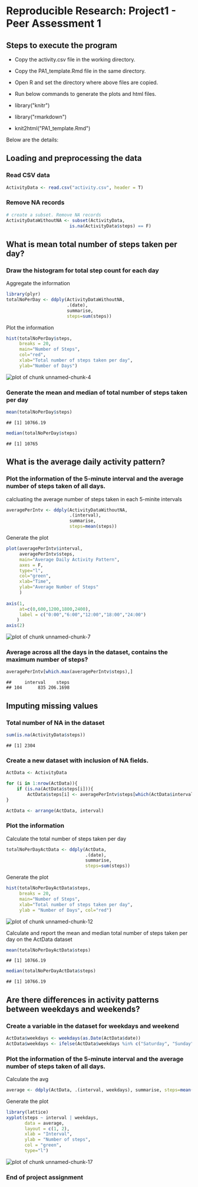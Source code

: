 # Reproducible Research: Project1 - Peer Assessment 1

## Steps to execute the program
* Copy the activity.csv file in the working directory.
* Copy the PA1_template.Rmd file in the same directory.
* Open R and set the directory where above files are copied.
* Run below commands to generate the plots and html files.


 *  library("knitr")
 *  library("rmarkdown")
 *  knit2html("PA1_template.Rmd")


Below are the details:

## Loading and preprocessing the data

### Read CSV data

```r
ActivityData <- read.csv("activity.csv", header = T)
```

### Remove NA records

```r
# create a subset. Remove NA records
ActivityDataWithoutNA <- subset(ActivityData,
						is.na(ActivityData$steps) == F)
```

## What is mean total number of steps taken per day?

### Draw the histogram for total step count for each day

Aggregate the information


```r
library(plyr)
totalNoPerDay <- ddply(ActivityDataWithoutNA,
					   .(date),
					   summarise,
					   steps=sum(steps))
```

Plot the information


```r
hist(totalNoPerDay$steps,
     breaks = 20,
     main="Number of Steps",
     col="red",
     xlab="Total number of steps taken per day",
	 ylab="Number of Days")
```

![plot of chunk unnamed-chunk-4](figure/unnamed-chunk-4-1.png) 

### Generate the mean and median of total number of steps taken per day



```r
mean(totalNoPerDay$steps)
```

```
## [1] 10766.19
```

```r
median(totalNoPerDay$steps)
```

```
## [1] 10765
```

## What is the average daily activity pattern?

### Plot the information of the 5-minute interval and the average number of steps taken of all days.

calcluating the average number of steps taken in each 5-minite intervals

```r
averagePerIntv <- ddply(ActivityDataWithoutNA,
						.(interval),
						summarise,
						steps=mean(steps))
```

Generate the plot


```r
plot(averagePerIntv$interval,
     averagePerIntv$steps,
	 main="Average Daily Activity Pattern",
	 axes = F,
	 type="l",
	 col="green",
	 xlab="Time",
	 ylab="Average Number of Steps"
     )
	 
axis(1,
     at=c(0,600,1200,1800,2400),
	 label = c("0:00","6:00","12:00","18:00","24:00")
	)
axis(2)
```

![plot of chunk unnamed-chunk-7](figure/unnamed-chunk-7-1.png) 

### Average across all the days in the dataset, contains the maximum number of steps?


```r
averagePerIntv[which.max(averagePerIntv$steps),]
```

```
##     interval    steps
## 104      835 206.1698
```

## Imputing missing values

### Total number of NA in the dataset

```r
sum(is.na(ActivityData$steps))
```

```
## [1] 2304
```

### Create a new dataset with inclusion of NA fields.


```r
ActData <- ActivityData

for (i in 1:nrow(ActData)){
    if (is.na(ActData$steps[i])){
        ActData$steps[i] <- averagePerIntv$steps[which(ActData$interval[i] == averagePerIntv$interval)]}
}

ActData <- arrange(ActData, interval)
```

### Plot the information

Calculate the total number of steps taken per day


```r
totalNoPerDayActData <- ddply(ActData,
							  .(date),
							  summarise,
							  steps=sum(steps))
```

Generate the plot


```r
hist(totalNoPerDayActData$steps,
     breaks = 20,
	 main="Number of Steps",
	 xlab="Total number of steps taken per day",
	 ylab = "Number of Days", col="red")
```

![plot of chunk unnamed-chunk-12](figure/unnamed-chunk-12-1.png) 

Calculate and report the mean and median total number of steps taken per day on the ActData dataset

```r
mean(totalNoPerDayActData$steps)
```

```
## [1] 10766.19
```


```r
median(totalNoPerDayActData$steps)
```

```
## [1] 10766.19
```

## Are there differences in activity patterns between weekdays and weekends?

### Create a variable in the dataset for weekdays and weekend


```r
ActData$weekdays <- weekdays(as.Date(ActData$date))
ActData$weekdays <- ifelse(ActData$weekdays %in% c("Saturday", "Sunday"),"weekend", "weekday")
```

### Plot the information of the 5-minute interval and the average number of steps taken of all days.

Calculate the avg


```r
average <- ddply(ActData, .(interval, weekdays), summarise, steps=mean(steps))
```

Generate the plot


```r
library(lattice)
xyplot(steps ~ interval | weekdays,
       data = average,
	   layout = c(1, 2),
	   xlab = "Interval",
	   ylab = "Number of steps",
	   col = "green",
	   type="l")
```

![plot of chunk unnamed-chunk-17](figure/unnamed-chunk-17-1.png) 

### End of project assignment

